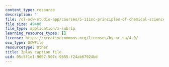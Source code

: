 ```yaml
---
content_type: resource
description: ''
file: /ol-ocw-studio-app/courses/5-111sc-principles-of-chemical-science-fall-2014/05c5f1e19007507c9655f24ab67924bd_CFPnZ66nge4.vtt
file_size: 49408
file_type: application/x-subrip
learning_resource_types: []
license: https://creativecommons.org/licenses/by-nc-sa/4.0/
ocw_type: OCWFile
resourcetype: Other
title: 3play caption file
uid: 05c5f1e1-9007-507c-9655-f24ab67924bd
---
```

